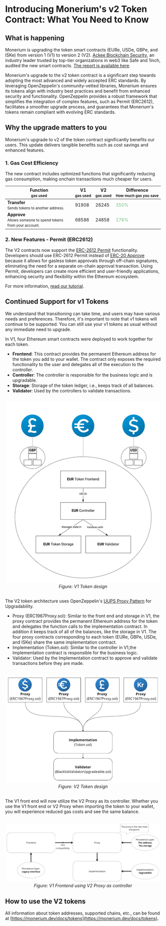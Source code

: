 # Introducing Monerium's v2 Token Contract: What You Need to Know

## What is happening

Monerium is upgrading the token smart contracts (EURe, USDe, GBPe, and ISKe) from version 1 (V1) to version 2 (V2). [Ackee Blockchain Security](https://ackeeblockchain.com/), an industry leader trusted by top-tier organizations in web3 like Safe and 1inch, audited the new smart contracts. [The report is available here](../audits/v2.0.0-ackee-blockchain-monerium-smart-contracts-report-1.1.pdf).

Monerium's upgrade to the v2 token contract is a significant step towards adopting the most advanced and widely accepted ERC standards. By leveraging OpenZeppelin's community-vetted libraries, Monerium ensures its tokens align with industry best practices and benefit from enhanced security and functionality. OpenZeppelin provides a robust framework that simplifies the integration of complex features, such as Permit (ERC2612), facilitates a smoother upgrade process, and guarantees that Monerium's tokens remain compliant with evolving ERC standards.

## Why the upgrade matters to you

Monerium's upgrade to v2 of the token contract significantly benefits our users. This update delivers tangible benefits such as cost savings and enhanced features.

### 1. Gas Cost Efficiency

The new contract includes optimized functions that significantly reducing gas consumption, making onchain transactions much cheaper for users.
<table>
    <thead>
        <tr>
            <th>
                Function<br />
                <small style="white-space: nowrap;">gas used</small>
            </th>
            <th>
                V1<br />
                <small style="white-space: nowrap;">gas used</small>
            </th>
            <th>
                V2<br />
                <small style="white-space: nowrap;">gas used</small>
            </th>
            <th>
            Difference<br />
                <small style="white-space: nowrap;">How much gas you save</small>
            </th>
        </tr>
    </thead>
    <tbody>
        <tr>
            <td>
                <b>Transfer</b><br />
                <small>Sends tokens to another address.</small>
            </td>
            <td>91908</td>
            <td>26245</td>
            <td style="color:#6fbf7e">350%</td>
        </tr>
        <tr>
            <td>
                <b>Approve</b><br />
                <small>Allows someone to spend tokens from your account.</small>
            </td>
            <td>68586</td>
            <td>24858</td>
            <td style="color:#6fbf7e">276%</td>
        </tr> 
    </tbody>
</table>

### 2. New Features - Permit (ERC2612)

The V2 contracts now support the [ERC-2612 Permit](https://eips.ethereum.org/EIPS/eip-2612) functionality. Developers should use ERC-2612 Permit instead of [ERC-20 Approve](https://eips.ethereum.org/EIPS/eip-20) because it allows for gasless token approvals through off-chain signatures, eliminating the need for a separate on-chain approval transaction. Using Permit, developers can create more efficient and user-friendly applications, enhancing security and flexibility within the Ethereum ecosystem.

For more information, [read our tutorial](./docs/permit.md).

## Continued Support for v1 Tokens

We understand that transitioning can take time, and users may have various needs and preferences. Therefore, it's important to note that v1 tokens will continue to be supported. You can still use your v1 tokens as usual without any immediate need to upgrade. 

In V1,  four Ethereum smart contracts were deployed to work together for each token.

* **Frontend**: This contract provides the permanent Ethereum address for the token you add to your wallet. The contract only exposes the required functionality to the user and delegates all of the execution to the controller.
* **Controller**: The controller is responsible for the business logic and is upgradable.
* **Storage**: Storage of the token ledger, i.e., keeps track of all balances.
* **Validator**: Used by the controllers to validate transactions.

<p align="center" style="margin: 30px 0;">
    <img src="../assets/v1-contracts.png" title="V1 Token design" style="max-width:500px;" /><br />
    <em>Figure: V1 Token design</em>
</p>

The V2 token architecture uses OpenZeppelin's [UUPS Proxy Pattern](https://docs.openzeppelin.com/contracts/4.x/api/proxy#UUPSUpgradeable) for Upgradability. 

* Proxy (ERC1967Proxy.sol):  Similar to the front end and storage in V1, the proxy contract provides the permanent Ethereum address for the token and delegates the function calls to the implementation contract. In addition it keeps track of all of the balances, like the storage in V1. The four proxy contracts corresponding to each token (EURe, GBPe, USDe, and ISKe) share the same implementation contract.
* Implementation (Token.sol): Similar to the controller in V1,the Implementation contract is responsible for the business logic.
* Validator: Used by the Implementation contract to approve and validate transactions before they are made. 

<p align="center" style="margin: 30px 0;">
    <img src="../assets/v2-contracts.png" title="V2 Token design" style="max-width:500px;" /><br />
    <em>Figure: V2 Token design</em>
</p>

The V1 front end will now utilize the V2 Proxy as its controller. Whether you use the V1 front end or V2 Proxy when importing the token to your wallet, you will experience reduced gas costs and see the same balance.

<p align="center" style="margin: 30px 0;">
    <img src="../assets/v1-frontend-v2-tokens.png" title="V1 Frontend using V2 Proxy as controller" style="max-width:500px;" /><br />
    <em>Figure: V1 Frontend using V2 Proxy as controller</em>
</p>

## How to use the V2 tokens

All information about token addresses, supported chains, etc., can be found at [https://monerium.dev/docs/tokens](https://monerium.dev/docs/tokens).